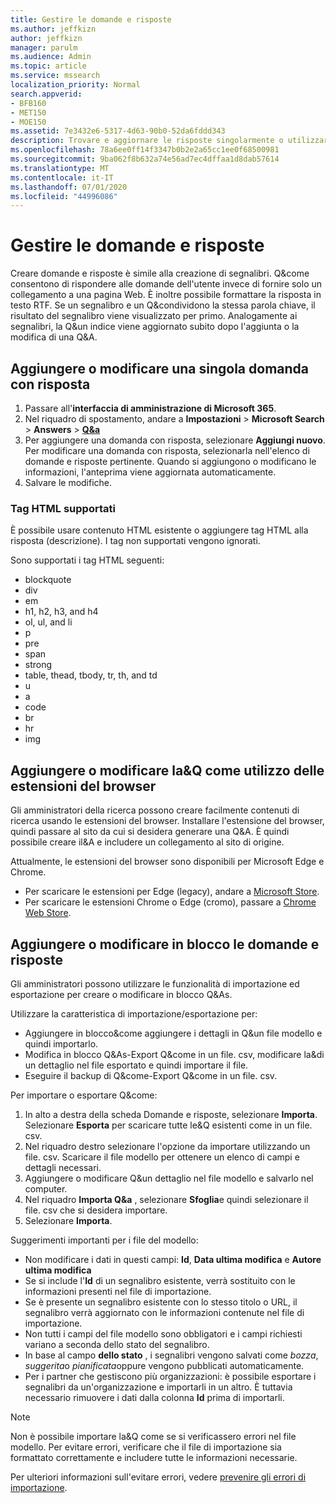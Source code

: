 ```yaml
---
title: Gestire le domande e risposte
ms.author: jeffkizn
author: jeffkizn
manager: parulm
ms.audience: Admin
ms.topic: article
ms.service: mssearch
localization_priority: Normal
search.appverid:
- BFB160
- MET150
- MOE150
ms.assetid: 7e3432e6-5317-4d63-90b0-52da6fddd343
description: Trovare e aggiornare le risposte singolarmente o utilizzare gli strumenti di ricerca di Microsoft disponibili per modificare&come tutti insieme.
ms.openlocfilehash: 78a6ee0ff14f3347b0b2e2a65cc1ee0f68500981
ms.sourcegitcommit: 9ba062f8b632a74e56ad7ec4dffaa1d8dab57614
ms.translationtype: MT
ms.contentlocale: it-IT
ms.lasthandoff: 07/01/2020
ms.locfileid: "44996086"
---
```

# <a name="manage-qas"></a>Gestire le domande e risposte

Creare domande e risposte è simile alla creazione di segnalibri. Q&come consentono di rispondere alle domande dell'utente invece di fornire solo un collegamento a una pagina Web. È inoltre possibile formattare la risposta in testo RTF. Se un segnalibro e un Q&condividono la stessa parola chiave, il risultato del segnalibro viene visualizzato per primo. Analogamente ai segnalibri, la Q&un indice viene aggiornato subito dopo l'aggiunta o la modifica di una Q&A.

## <a name="add-or-edit-a-single-qa"></a>Aggiungere o modificare una singola domanda con risposta

1. Passare all'**interfaccia di amministrazione di Microsoft 365**.
1. Nel riquadro di spostamento, andare a **Impostazioni**  >  **Microsoft Search**  >  **Answers**  >  [**Q&a**](https://admin.microsoft.com/Adminportal/Home#/MicrosoftSearch/qnas)
1. Per aggiungere una domanda con risposta, selezionare **Aggiungi nuovo**.
Per modificare una domanda con risposta, selezionarla nell'elenco di domande e risposte pertinente. Quando si aggiungono o modificano le informazioni, l'anteprima viene aggiornata automaticamente.
1. Salvare le modifiche.

### <a name="supported-html-tags"></a>Tag HTML supportati

È possibile usare contenuto HTML esistente o aggiungere tag HTML alla risposta (descrizione). I tag non supportati vengono ignorati.

Sono supportati i tag HTML seguenti:

- blockquote
- div
- em
- h1, h2, h3, and h4
- ol, ul, and li
- p
- pre
- span
- strong
- table, thead, tbody, tr, th, and td
- u
- a
- code
- br
- hr
- img

## <a name="add-or-edit-qas-using-browser-extensions"></a>Aggiungere o modificare la&Q come utilizzo delle estensioni del browser

Gli amministratori della ricerca possono creare facilmente contenuti di ricerca usando le estensioni del browser. Installare l'estensione del browser, quindi passare al sito da cui si desidera generare una Q&A. È quindi possibile creare il&A e includere un collegamento al sito di origine.

Attualmente, le estensioni del browser sono disponibili per Microsoft Edge e Chrome.

- Per scaricare le estensioni per Edge (legacy), andare a [Microsoft Store](https://www.microsoft.com/p/microsoft-search-content-creator/9nrqdbcbwq55?activetab=pivot:overviewtab).
- Per scaricare le estensioni Chrome o Edge (cromo), passare a [Chrome Web Store](https://chrome.google.com/webstore/detail/microsoft-search-content/nocnablpaoeecfmfnjoheefkogmleipm).

## <a name="bulk-add-or-edit-qas"></a>Aggiungere o modificare in blocco le domande e risposte

Gli amministratori possono utilizzare le funzionalità di importazione ed esportazione per creare o modificare in blocco Q&As.

Utilizzare la caratteristica di importazione/esportazione per:

- Aggiungere in blocco&come aggiungere i dettagli in Q&un file modello e quindi importarlo.
- Modifica in blocco Q&As-Export Q&come in un file. csv, modificare la&di un dettaglio nel file esportato e quindi importare il file.
- Eseguire il backup di Q&come-Export Q&come in un file. csv.

Per importare o esportare Q&come:

1. In alto a destra della scheda Domande e risposte, selezionare **Importa**.
Selezionare **Esporta** per scaricare tutte le&Q esistenti come in un file. csv.
1. Nel riquadro destro selezionare l'opzione da importare utilizzando un file. csv. Scaricare il file modello per ottenere un elenco di campi e dettagli necessari.
1. Aggiungere o modificare Q&un dettaglio nel file modello e salvarlo nel computer.
1. Nel riquadro **Importa Q&a** , selezionare **Sfoglia**e quindi selezionare il file. csv che si desidera importare.
1. Selezionare **Importa**.

Suggerimenti importanti per i file del modello:

- Non modificare i dati in questi campi: **Id**, **Data ultima modifica** e **Autore ultima modifica**
- Se si include l'**Id** di un segnalibro esistente, verrà sostituito con le informazioni presenti nel file di importazione.
- Se è presente un segnalibro esistente con lo stesso titolo o URL, il segnalibro verrà aggiornato con le informazioni contenute nel file di importazione.
- Non tutti i campi del file modello sono obbligatori e i campi richiesti variano a seconda dello stato del segnalibro.
- In base al campo **dello stato** , i segnalibri vengono salvati come *bozza*, *suggerita*o *pianificata*oppure vengono pubblicati automaticamente.
- Per i partner che gestiscono più organizzazioni: è possibile esportare i segnalibri da un'organizzazione e importarli in un altro. È tuttavia necessario rimuovere i dati dalla colonna **Id** prima di importarli.

> [!NOTE]
> Non è possibile importare la&Q come se si verificassero errori nel file modello. Per evitare errori, verificare che il file di importazione sia formattato correttamente e includere tutte le informazioni necessarie.

Per ulteriori informazioni sull'evitare errori, vedere [prevenire gli errori di importazione](manage-bookmarks.md#prevent-import-errors).
